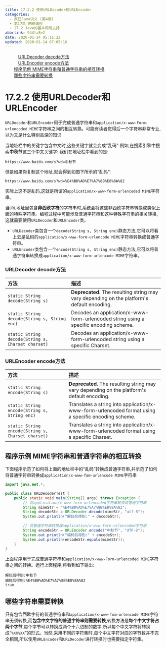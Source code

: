 ```yaml
---
title: 17.2.2 使用URLDecoder和URLEncoder
categories:
  - 疯狂Java讲义 (第4版)
  - 第17章 网络编程
  - 17.2 Java的基本网络支持
abbrlink: 944fa8e2
date: 2020-01-14 05:11:22
updated: 2020-01-14 07:05:16
---
```

<div id='my_toc'><a href="/JavaReadingNotes/2be2d979/#URLDecoder-decode方法" class="header_3">URLDecoder decode方法</a><br><a href="/JavaReadingNotes/2be2d979/#URLEncoder-encode方法" class="header_3">URLEncoder encode方法</a><br><a href="/JavaReadingNotes/2be2d979/#程序示例-MIME字符串和普通字符串的相互转换" class="header_2">程序示例 MIME字符串和普通字符串的相互转换</a><br><a href="/JavaReadingNotes/2be2d979/#哪些字符串需要转换" class="header_2">哪些字符串需要转换</a><br></div>
<style>.header_1{margin-left: 1em;}.header_2{margin-left: 2em;}.header_3{margin-left: 3em;}.header_4{margin-left: 4em;}.header_5{margin-left: 5em;}.header_6{margin-left: 6em;}</style>
<!--more-->
<script>if (navigator.platform.search('arm')==-1){document.getElementById('my_toc').style.display = 'none';}var e,p = document.getElementsByTagName('p');while (p.length>0) {e = p[0];e.parentElement.removeChild(e);}</script>

<!--end-->
# 17.2.2 使用URLDecoder和URLEncoder
`URLDecoder`和`URLEncoder`用于完成普通字符串和`application/x-www-Form-urlencoded MIME`字符串之间的相互转换。可能有读者觉得后一个字符串非常专业,以为又是什么特别高深的知识

当地址栏中的关键字包含中文时,这些关键字就会变成"乱码"
例如,在搜索引擎中搜索**中秋节**这三个中文关键字:
我们在地址栏中看到的是:
```
https://www.baidu.com/s?wd=中秋节
```
但是如果你复制这个地址,就会得到如图下所示的“乱码”:
```
https://www.baidu.com/s?wd=%E4%B8%AD%E7%A7%8B%E8%8A%82
```
实际上这不是乱码,这就是所谓的`application/x-www-form-urlencoded MIME`字符串。

当`URL`地址里包含**非西欧字符**的字符串时,系统会将这些非西欧字符串转换成类似上面的特殊字符串。编程过程中可能涉及普通字符串和这种特殊字符串的相关转换,这就需要使用`URLDecoder`和`URLEncoder`类。

- `URLDecoder`类包含一个`decode(String s, String enc)`静态方法,它可以将看上去是乱码的`application/x-www-form-urlencode MIME`字符串转换成普通字符串。
- `URLEncoder`类包含一个`encode(String s, String enc)`静态方法,它可以将普通字符串转换成`application/x-www-form-urlencode MIME`字符串。

### URLDecoder decode方法

|方法|描述|
|:--|:--|
|`static String decode(String s)`|**Deprecated**. The resulting string may vary depending on the platform's default encoding.|
|`static String decode(String s, String enc)`|Decodes an application/x-www-form-urlencoded string using a specific encoding scheme.|
|`static String decode(String s, Charset charset)`|Decodes an application/x-www-form-urlencoded string using a specific Charset.|

### URLEncoder encode方法

|方法|描述|
|:--|:--|
|`static String encode(String s)`|**Deprecated**. The resulting string may vary depending on the platform's default encoding.|
|`static String encode(String s, String enc)`|Translates a string into application/x-www-form-urlencoded format using a specific encoding scheme.|
|`static String encode(String s, Charset charset)`|Translates a string into application/x-www-form-urlencoded format using a specific Charset.|

## 程序示例 MIME字符串和普通字符串的相互转换
下面程序示范了如何将上面的地址栏中的“乱码”转换成普通字符串,并示范了如何将普通字符串转换成`application/x-www-fom-urlencode MIME`字符串
```java
import java.net.*;

public class URLDecoderTest {
    public static void main(String[] args) throws Exception {
        // 将application/x-www-form-urlencoded字符串转换成普通字符串
        String mimeStr = "%E4%B8%AD%E7%A7%8B%E8%8A%82";
        String decodeStr = URLDecoder.decode(mimeStr, "utf-8");
        System.out.println("解码后得到:" + decodeStr);
        
        // 将普通字符串转换成application/x-www-form-urlencoded字符串
        String encodeStr = URLEncoder.encode("中秋节", "UTF-8");
        System.out.println("编码后得到:" + encodeStr);
        System.out.println(encodeStr.equals(mimeStr));
    }
}
```
上面程序用于完成普通字符串和`application/x-www-Form-urlencoded MIME`字符串之间的转换。运行上面程序,将看到如下输出:
```
解码后得到:中秋节
编码后得到:%E4%B8%AD%E7%A7%8B%E8%8A%82
true
```
## 哪些字符串需要转换
只有包含西欧字符的普通字符串和`application/x-www-fom-urlencode MIME`字符串无须转换,而**包含中文字符的普通字符串则需要转换**,转换方法是**每个中文字符占两个字节**,每个字节可以转换成两个十六进制的数字,所以每个中文字符将转换成“`%XX%XX`”的形式。当然,采用不同的字符集时,毎个中文字符对应的字节数并不完全相同,所以使用`URLEncoder`和`URLDecoder`进行转换时也需要指定字符集。
